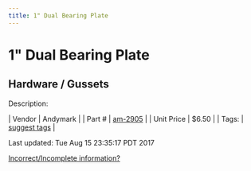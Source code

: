 ```yaml
---
title: 1" Dual Bearing Plate
---
```


# 1" Dual Bearing Plate
## Hardware / Gussets
Description: 	 

| Vendor | Andymark | 
| Part # | [am-2905](http://www.andymark.com/product-p/am-2905.htm) | 
| Unit Price | $6.50 | 
| Tags: | [suggest tags](https://docs.google.com/forms/d/e/1FAIpQLSeWyY8v3RgOty-MyWmh9U0iivNYN_molChYyS-0U-o-kOAv_g/viewform) | 

Last updated: Tue Aug 15 23:35:17 PDT 2017

 [Incorrect/Incomplete information?](https://docs.google.com/forms/d/e/1FAIpQLSeWyY8v3RgOty-MyWmh9U0iivNYN_molChYyS-0U-o-kOAv_g/viewform)